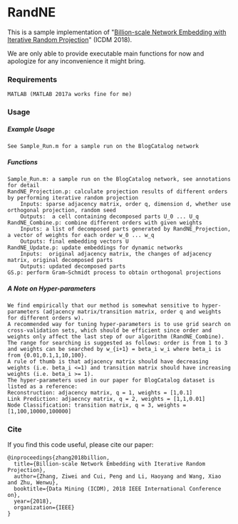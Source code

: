 # RandNE
This is a sample implementation of "[Billion-scale Network Embedding with Iterative Random Projection](https://zw-zhang.github.io/files/2018_ICDM_RandNE.pdf)" (ICDM 2018).

We are only able to provide executable main functions for now and apologize for any inconvenience it might bring.

### Requirements
```
MATLAB (MATLAB 2017a works fine for me)
```

### Usage
##### Example Usage
```
See Sample_Run.m for a sample run on the BlogCatalog network
```
##### Functions
```
Sample_Run.m: a sample run on the BlogCatalog network, see annotations for detail
RandNE_Projection.p: calculate projection results of different orders by performing iterative random projection
    Inputs: sparse adjacency matrix, order q, dimension d, whether use orthogonal projection, random seed
    Outputs:  a cell containing decomposed parts U_0 ... U_q
RandNE_Combine.p: combine different orders with given weights
    Inputs: a list of decomposed parts generated by RandNE_Projection, a vector of weights for each order w_0 ... w_q
    Outputs: final embedding vectors U
RandNE_Update.p: update embeddings for dynamic networks
    Inputs:  original adjacency matrix, the changes of adjacency matrix, original decomposed parts
    Outputs: updated decomposed parts
GS.p: perform Gram–Schmidt process to obtain orthogonal projections
```
##### A Note on Hyper-parameters
```
We find empirically that our method is somewhat sensitive to hyper-parameters (adjacency matrix/transition matrix, order q and weights for different orders w). 
A recommended way for tuning hyper-parameters is to use grid search on cross-validation sets, which should be efficient since order and weights only affect the last step of our algorithm (RandNE_Combine).
The range for searching is suggested as follows: order is from 1 to 3 and weights can be searched by w_{i+1} = beta_i w_i where beta_i is from {0.01,0.1,1,10,100}.
A rule of thumb is that adjacency matrix should have decreasing weights (i.e. beta_i <=1) and transition matrix should have increasing weights (i.e. beta_i >= 1).
The hyper-parameters used in our paper for BlogCatalog dataset is listed as a reference:
Reconstruction: adjacency matrix, q = 1, weights = [1,0.1]
Link Prediction: adjaecncy matrix, q = 2, weights = [1,1,0.01]
Node Classification: transition matrix, q = 3, weights = [1,100,10000,100000]
```
### Cite
If you find this code useful, please cite our paper:
```
@inproceedings{zhang2018billion,
  title={Billion-scale Network Embedding with Iterative Random Projection},
  author={Zhang, Ziwei and Cui, Peng and Li, Haoyang and Wang, Xiao and Zhu, Wenwu},
  booktitle={Data Mining (ICDM), 2018 IEEE International Conference on},
  year={2018},
  organization={IEEE}
}
```